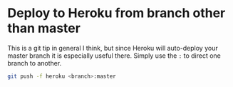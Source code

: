 # Deploy to Heroku from branch other than master
This is a git tip in general I think, but since Heroku will auto-deploy your master branch it is especially useful there. Simply use the `:` to direct one branch to another.

```bash
git push -f heroku <branch>:master
```